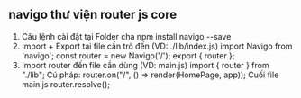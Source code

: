 ## navigo thư viện router js core

<!-- https://github.com/krasimir/navigo -->

1. Câu lệnh cài đặt tại Folder cha
   npm install navigo --save
2. Import + Export tại file cần trỏ đến (VD: ./lib/index.js)
   import Navigo from 'navigo';
   const router = new Navigo('/');
   export { router };
3. Import router đến file cần dùng
   (VD: main.js)
   import { router } from "./lib";
   Cú pháp:
   router.on("/", () => render(HomePage, app));
   Cuối file main.js
   router.resolve();
